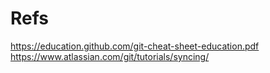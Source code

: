 # Refs
https://education.github.com/git-cheat-sheet-education.pdf
https://www.atlassian.com/git/tutorials/syncing/
